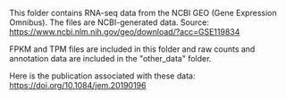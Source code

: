 This folder contains RNA-seq data from the NCBI GEO (Gene Expression Omnibus). The files are NCBI-generated data.
Source: https://www.ncbi.nlm.nih.gov/geo/download/?acc=GSE119834

FPKM and TPM files are included in this folder and raw counts and annotation data are included in the "other_data" folder.

Here is the publication associated with these data:
https://doi.org/10.1084/jem.20190196
